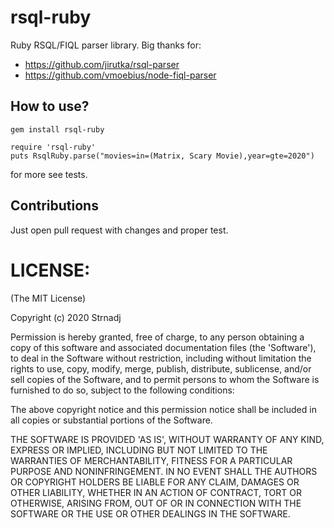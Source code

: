 # rsql-ruby

Ruby RSQL/FIQL parser library. Big thanks for:

* https://github.com/jirutka/rsql-parser
* https://github.com/vmoebius/node-fiql-parser

## How to use?

```
gem install rsql-ruby
```

```
require 'rsql-ruby'
puts RsqlRuby.parse("movies=in=(Matrix, Scary Movie),year=gte=2020")
```

for more see tests.

## Contributions

Just open pull request with changes and proper test.

# LICENSE:

(The MIT License)

Copyright (c) 2020 Strnadj

Permission is hereby granted, free of charge, to any person obtaining
a copy of this software and associated documentation files (the
'Software'), to deal in the Software without restriction, including
without limitation the rights to use, copy, modify, merge, publish,
distribute, sublicense, and/or sell copies of the Software, and to
permit persons to whom the Software is furnished to do so, subject to
the following conditions:

The above copyright notice and this permission notice shall be
included in all copies or substantial portions of the Software.

THE SOFTWARE IS PROVIDED 'AS IS', WITHOUT WARRANTY OF ANY KIND,
EXPRESS OR IMPLIED, INCLUDING BUT NOT LIMITED TO THE WARRANTIES OF
MERCHANTABILITY, FITNESS FOR A PARTICULAR PURPOSE AND NONINFRINGEMENT.
IN NO EVENT SHALL THE AUTHORS OR COPYRIGHT HOLDERS BE LIABLE FOR ANY
CLAIM, DAMAGES OR OTHER LIABILITY, WHETHER IN AN ACTION OF CONTRACT,
TORT OR OTHERWISE, ARISING FROM, OUT OF OR IN CONNECTION WITH THE
SOFTWARE OR THE USE OR OTHER DEALINGS IN THE SOFTWARE.
